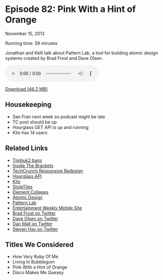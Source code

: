 Episode 82: Pink With a Hint of Orange
====
November 15, 2013

Running time: 59 minutes

Jonathan and Kelli talk about Pattern Lab, a tool for building atomic design systems created by Brad Frost and Dave Olsen.

<audio preload="auto" controls>
	<source src="https://s3.amazonaws.com/nitch/Episode_82_Pink_With_a_Hint_of_Orange.mp3" type="audio/mpeg" />
    <source src="https://s3.amazonaws.com/nitch/Episode_82_Pink_With_a_Hint_of_Orange.ogg" type="audio/ogg" />
    Your browser does not support HTML5 audio. Please download the episode using the link below.
</audio>

[Download (46.2 MB)](https://s3.amazonaws.com/nitch/Episode_82_Pink_With_a_Hint_of_Orange.mp3 "Episode 82: Pink With a Hint of Orange")

## Housekeeping

* San Fran next week so podcast might be late
* TC post should be up
* Hourglass GET API is up and running
* Kilo has 14 users

## Related Links

* [Timbuk2 bags](http://www.timbuk2.com/tb2/)
* [Inside The Brackets](http://insidethebrackets.com)
* [TechCrunch Responsive Redesign](http://jonathanstark.com/blog/techcrunch)
* [Hourglass API](http://hourglass.us)
* [Kilo](http://getkilo.com)
* [StyleTiles](http://styletil.es/)
* [Element Collages](http://danielmall.com/articles/rif-element-collages/)
* [Atomic Design](http://bradfrostweb.com/blog/post/atomic-web-design/)
* [Pattern Lab](http://pattern-lab.info)
* [Entertainment Weekly Mobile Site](http://m.ew.com)
* [Brad Frost on Twitter](https://twitter.com/brad_frost)
* [Dave Olsen on Twitter](https://twitter.com/dmolsen)
* [Dan Mall on Twitter](https://twitter.com/danielmall)
* [Steven Hay on Twitter](https://twitter.com/stephenhay)

## Titles We Considered

* How Very Ruby Of Me
* Living In Bubblegum
* Pink With a Hint of Orange
* Disco Makes Me Queasy

